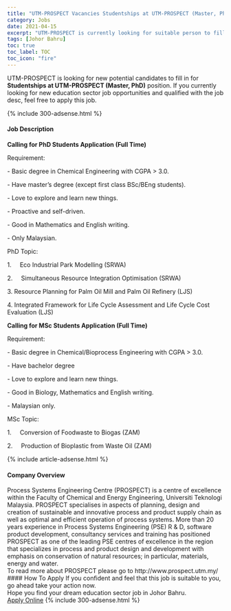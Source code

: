 ```yaml
---
title: "UTM-PROSPECT Vacancies Studentships at UTM-PROSPECT (Master, PhD)" 
category: Jobs 
date: 2021-04-15 
excerpt: "UTM-PROSPECT is currently looking for suitable person to fill in the Studentships at UTM-PROSPECT (Master, PhD) which positioned at Johor Bahru" 
tags: [Johor Bahru] 
toc: true 
toc_label: TOC 
toc_icon: "fire" 
--- 
```


<p>UTM-PROSPECT is looking for new potential candidates to fill in for <b>Studentships at UTM-PROSPECT (Master, PhD)</b> position. If you currently looking for new education sector job opportunities and qualified with the job desc, feel free to apply this job.
</p>{% include 300-adsense.html %} 
<div><div><h4>Job Description</h4></div><div><div><span><div><p><strong>Calling for PhD Students Application (Full Time)</strong></p><p>Requirement:</p><p>- Basic degree in Chemical Engineering with CGPA &gt; 3.0.</p><p>- Have master&#8217;s degree (except first class BSc/BEng students).&#160;</p><p>- Love to explore and learn new things.</p><p>-<span> Proactive and self-driven.</span></p><p>- Good in Mathematics and English writing.&#160;</p><p>- Only Malaysian.</p><p>PhD Topic:</p><p>1.&#160;&#160;&#160;&#160;&#160;Eco Industrial Park Modelling (SRWA)</p><p><span>2.&#160;&#160;&#160;&#160;&#160;Simultaneous Resource Integration Optimisation (SRWA)</span></p><p><span>3. </span>Resource Planning for Palm Oil Mill and Palm Oil Refinery (LJS)</p><p><span>4. </span><span>Integrated Framework for Life Cycle Assessment and Life Cycle Cost Evaluation (LJS)</span></p><p><strong>Calling for MSc Students Application (Full Time)</strong></p><p>Requirement:</p><p>- Basic degree in Chemical/Bioprocess Engineering with CGPA &gt; 3.0.</p><p>- Have bachelor degree</p><p>- Love to explore and learn new things.</p><p>- Good in Biology, Mathematics and English writing.&#160;</p><p>- Malaysian only.</p><p>MSc Topic:</p><p>1.&#160;&#160;&#160;&#160;&#160;Conversion of Foodwaste to Biogas (ZAM)</p><p>2.&#160;&#160;&#160;&#160;&#160;Production of Bioplastic from Waste Oil (ZAM)</p></div></span></div></div></div> 
{% include article-adsense.html %} 
<div><div><h4>Company Overview</h4></div><div><div><span><div><div>
<div>Process Systems Engineering Centre (PROSPECT) is a centre of excellence within the Faculty of Chemical and Energy Engineering, Universiti Teknologi Malaysia. PROSPECT specialises in aspects of planning, design and creation of sustainable and innovative process and product supply chain as well as optimal and efficient operation of process systems. More than 20 years experience in Process Systems Engineering (PSE) R &amp; D, software product development, consultancy services and training has positioned PROSPECT as one of the leading PSE centres of excellence in the region that specializes in process and product design and development with emphasis on conservation of natural resources; in particular, materials, energy and water.</div>
<div>To read more about PROSPECT please go to http://www.prospect.utm.my/</div>
</div></div></span></div></div></div> 
#### How To Apply 
If you confident and feel that this job is suitable to you, go ahead take your action now. <br/> 
Hope you find your dream education sector job in Johor Bahru. <br/> 
<a href="https://www.jobstreet.com.my/en/job/studentships-at-utm-prospect-master-phd-4538188?jobId=jobstreet-my-job-4538188" class="btn btn--info" target="_blank" rel="nofollow noopenner">Apply Online</a> 
{% include 300-adsense.html %} 